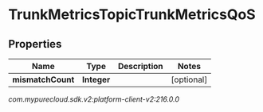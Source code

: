 # TrunkMetricsTopicTrunkMetricsQoS


## Properties

| Name | Type | Description | Notes |
| ------------ | ------------- | ------------- | ------------- |
| **mismatchCount** | **Integer** |  |  [optional] |




_com.mypurecloud.sdk.v2:platform-client-v2:216.0.0_
